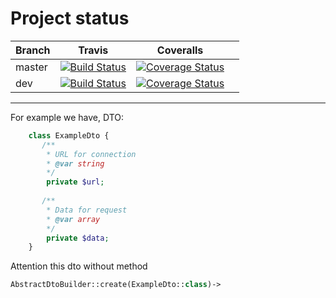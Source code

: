 # Project status 

| Branch | Travis                                                                                                                                        | Coveralls                                                                                                                                                                             |   |
|--------|-----------------------------------------------------------------------------------------------------------------------------------------------|---------------------------------------------------------------------------------------------------------------------------------------------------------------------------------------|---|
| master |[![Build Status](https://travis-ci.org/BigTows/MagicDtoBuilder-plugin.svg?branch=master)](https://travis-ci.org/BigTows/MagicDtoBuilder-plugin)| [![Coverage Status](https://coveralls.io/repos/github/BigTows/MagicDtoBuilder-plugin/badge.svg?branch=dev)](https://coveralls.io/github/BigTows/MagicDtoBuilder-plugin?branch=master) |   |
| dev    |[![Build Status](https://travis-ci.org/BigTows/MagicDtoBuilder-plugin.svg?branch=dev)](https://travis-ci.org/BigTows/MagicDtoBuilder-plugin)   | [![Coverage Status](https://coveralls.io/repos/github/BigTows/MagicDtoBuilder-plugin/badge.svg?branch=dev)](https://coveralls.io/github/BigTows/MagicDtoBuilder-plugin?branch=dev)    |   |


---


For example we have, DTO:
```php
    class ExampleDto {
       /**
        * URL for connection
        * @var string 
        */
        private $url;
        
       /**
        * Data for request
        * @var array
        */
        private $data;
    }
```

Attention this dto without method

```php
AbstractDtoBuilder::create(ExampleDto::class)->
```
